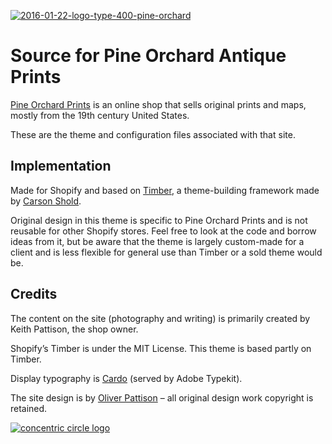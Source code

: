 [![2016-01-22-logo-type-400-pine-orchard](https://cloud.githubusercontent.com/assets/885300/12524243/a15eae84-c129-11e5-9867-0e22de124640.png)](http://pineorchardprints.com/)

# Source for Pine Orchard Antique Prints

[Pine Orchard Prints](http://pineorchardprints.com/) is an online shop that sells original prints and maps, mostly from the 19th century United States.

These are the theme and configuration files associated with that site.

## Implementation

Made for Shopify and based on [Timber](https://github.com/Shopify/Timber), a theme-building framework made by [Carson Shold](https://github.com/cshold).

Original design in this theme is specific to Pine Orchard Prints and is not reusable for other Shopify stores. Feel free to look at the code and borrow ideas from it, but be aware that the theme is largely custom-made for a client and is less flexible for general use than Timber or a sold theme would be.

## Credits

The content on the site (photography and writing) is primarily created by Keith Pattison, the shop owner.

Shopify’s Timber is under the MIT License. This theme is based partly on Timber.

Display typography is [Cardo](http://scholarsfonts.net/cardofnt.html) (served by Adobe Typekit).

The site design is by [Oliver Pattison](http://olivermak.es) – all original design work copyright is retained.

[![concentric circle logo](http://olivermak.es/resources/icons/favicon144.png)](http://olivermak.es)
